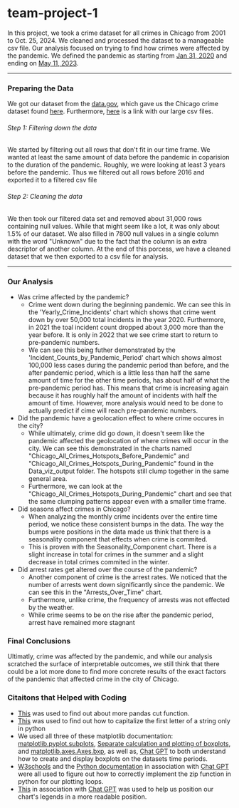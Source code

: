 # team-project-1
In this project, we took a crime dataset for all crimes in Chicago from 2001 to Oct. 25, 2024. We cleaned and processed the dataset to a manageable csv file. Our analysis focused on trying to find how crimes were affected by the pandemic. We defined the pandemic as starting from [Jan 31, 2020](https://www.cdc.gov/museum/timeline/covid19.html#:~:text=January%2031%2C%202020&text=The%20Secretary%20of%20the%20Department,outbreak%20a%20public%20health%20emergency.) and ending on [May 11, 2023](https://www.pfizer.com/news/announcements/global-and-us-agencies-declare-end-covid-19-emergency#:~:text=On%20May%205%2C%20more%20than,PHE%20for%20COVID%2D19.).

---

### Preparing the Data
We got our dataset from the [data.gov](https://data.gov/), which gave us the Chicago crime dataset found [here](https://catalog.data.gov/dataset/crimes-2001-to-present). Furthermore, [here](https://drive.google.com/drive/folders/1ZCfgfvfEzVo_4WvWrI68Wil6KQ-bgP5C?usp=drive_link) is a link with our large csv files. 

###### Step 1: Filtering down the data
We started by filtering out all rows that don't fit in our time frame. We wanted at least the same amount of data before the pandemic in coparision to the duration of the pandemic. Roughly, we were looking at least 3 years before the pandemic. Thus we filtered out all rows before 2016 and exported it to a filtered csv file

###### Step 2: Cleaning the data
We then took our filtered data set and removed about 31,000 rows containing null values. While that might seem like a lot, it was only about 1.5% of our dataset. We also filled in 7800 null values in a single column with the word "Unknown" due to the fact that the column is an extra descriptor of another column. At the end of this porcess, we have a cleaned dataset that we then exported to a csv file for analysis. 

---

### Our Analysis

- Was crime affected by the pandemic?
    - Crime went down during the beginning pandemic. We can see this in the 'Yearly_Crime_Incidents' chart which shows that crime went down by over 50,000 total incidents in the year 2020. Furthermore, in 2021 the toal incident count dropped about 3,000 more than the year before. It is only in 2022 that we see crime start to return to pre-pandemic numbers.
    - We can see this being futher demonstrated by the 'Incident_Counts_by_Pandemic_Period' chart which shows almost 100,000 less cases during the pandemic period than before, and the after pandemic period, which is a little less than half the same amount of time for the other time periods, has about half of what the pre-pandemic period has. This means that crime is increasing again because it has roughly half the amount of incidents with half the amount of time. However, more analysis would need to be done to actually predict if cime will reach pre-pandemic numbers. 
- Did the pandemic have a geolocation effect to where crime occures in the city? 
    - While ultimately, crime did go down, it doesn't seem like the pandemic affected the geolocation of where crimes will occur in the city. We can see this demonstrated in the charts named "Chicago_All_Crimes_Hotspots_Before_Pandemic" and "Chicago_All_Crimes_Hotspots_During_Pandemic" found in the Data_viz_output folder. The hotspots still clump together in the same general area. 
    - Furthermore, we can look at the "Chicago_All_Crimes_Hotspots_During_Pandemic" chart and see that the same clumping patterns appear even with a smaller time frame. 
- Did seasons affect crimes in Chicago?
    - When analyzing the monthly crime incidents over the entire time period, we notice these consistent bumps in the data. The way the bumps were positions in the data made us think that there is a seasonality component that effects when crime is commited.
    - This is proven with the Seasonality_Component chart. There is a slight increase in total for crimes in the summer and a slight decrease in total crimes commited in the winter.
 - Did arrest rates get altered over the course of the pandemic?
    - Another component of crime is the arrest rates. We noticed that the number of arrests went down significantly since the pandemic. We can see this in the "Arrests_Over_Time" chart.
    - Furthermore, unlike crime, the frequency of arrests was not effected by the weather.
    - While crime seems to be on the rise after the pandemic period, arrest have remained more stagnant  


### Final Conclusions
Ultimatly, crime was affected by the pandemic, and while our analysis scratched the surface of interpretable outcomes, we still think that there could be a lot more done to find more concrete results of the exact factors of the pandemic that affected crime in the city of Chicago. 


### Citaitons that Helped with Coding
- [This](https://pandas.pydata.org/docs/reference/api/pandas.cut.html) was used to find out about more pandas cut function. 
- [This](https://stackoverflow.com/questions/1549641/how-can-i-capitalize-the-first-letter-of-each-word-in-a-string) was used to find out how to capitalize the first letter of a string only in python
- We used all three of these matplotlib documentation: [matplotlib.pyplot.subplots](https://matplotlib.org/stable/api/_as_gen/matplotlib.pyplot.subplots.html), [Separate calculation and plotting of boxplots](https://matplotlib.org/stable/gallery/statistics/bxp.html#sphx-glr-gallery-statistics-bxp-py), and [matplotlib.axes.Axes.bxp](https://matplotlib.org/stable/api/_as_gen/matplotlib.axes.Axes.bxp.html#matplotlib.axes.Axes.bxp), as well as, [Chat GPT](https://chatgpt.com/) to both understand how to create and display boxplots on the datasets time periods.
- [W3schools](https://www.w3schools.com/python/ref_func_zip.asp) and the [Python documentation](https://docs.python.org/3/library/functions.html#zip) in association with [Chat GPT](https://chatgpt.com/) were all used to figure out how to correctly implement the zip function in python for our plotting loops.
- [This](https://matplotlib.org/stable/api/_as_gen/matplotlib.pyplot.legend.html) in association with [Chat GPT](https://chatgpt.com/) was used to help us position our chart's legends in a more readable position.

